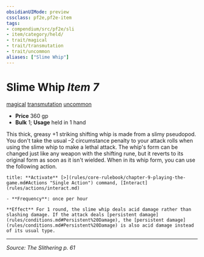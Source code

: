```yaml
---
obsidianUIMode: preview
cssclass: pf2e,pf2e-item
tags:
- compendium/src/pf2e/sli
- item/category/held/
- trait/magical
- trait/transmutation
- trait/uncommon
aliases: ["Slime Whip"]
---
```

# Slime Whip *Item 7*  
[magical](magical.md "Magical Item Trait")  [transmutation](transmutation.md "Transmutation School Trait")  [uncommon](uncommon.md "Uncommon Rarity Trait")  

- **Price** 360 gp
- **Bulk** 1; **Usage** held in 1 hand

This thick, greasy +1 striking shifting whip is made from a slimy pseudopod. You don't take the usual –2 circumstance penalty to your attack rolls when using the slime whip to make a lethal attack. The whip's form can be changed just like any weapon with the shifting rune, but it reverts to its original form as soon as it isn't wielded. When in its whip form, you can use the following action.

```ad-embed-ability
title: **Activate** [>](rules/core-rulebook/chapter-9-playing-the-game.md#Actions "Single Action") command, [Interact](rules/actions/interact.md)

- **Frequency**: once per hour

**Effect** For 1 round, the slime whip deals acid damage rather than slashing damage. If the attack deals [persistent damage](rules/conditions.md#Persistent%20Damage), the [persistent damage](rules/conditions.md#Persistent%20Damage) is also acid damage instead of its usual type.
```


---
*Source: The Slithering p. 61*